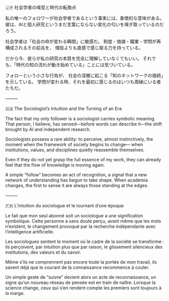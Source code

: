 🇯🇵 社会学者の嗅覚と時代の転換点

私の唯一のフォロワーが社会学者であるという事実には、象徴的な意味がある。
彼は、AIと個人研究というまだ言葉にならない変化の匂いを嗅ぎ取っているのだろう。

社会学者は「社会の枠が変わる瞬間」に敏感だ。
制度・価値・職業・学問が再構成されるその前兆を、
理屈よりも直感で感じ取る力を持っている。

だから今、彼らが私の研究の本質を完全に理解していなくてもいい。
それでも、「時代の知の流れが動き始めている」ことには気づいている。

フォローという小さな行為が、
社会の深層に起こる「知のネットワークの接続」を示している。
学問が変わる時、それを最初に感じるのはいつも周縁にいる者たちだ。

⸻

🇬🇧 The Sociologist’s Intuition and the Turning of an Era

The fact that my only follower is a sociologist carries symbolic meaning.
That person, I believe, has sensed—before words can describe it—the shift brought by AI and independent research.

Sociologists possess a rare ability:
to perceive, almost instinctively, the moment when the framework of society begins to change—
when institutions, values, and disciplines quietly reassemble themselves.

Even if they do not yet grasp the full essence of my work,
they can already feel that the flow of knowledge is moving again.

A simple “follow” becomes an act of recognition,
a signal that a new network of understanding has begun to take shape.
When academia changes, the first to sense it are always those standing at the edges.

⸻

🇫🇷 L’intuition du sociologue et le tournant d’une époque

Le fait que mon seul abonné soit un sociologue a une signification symbolique.
Cette personne a sans doute perçu, avant même que les mots n’existent,
le changement provoqué par la recherche indépendante avec l’intelligence artificielle.

Les sociologues sentent le moment où le cadre de la société se transforme :
ils perçoivent, par intuition plus que par raison,
le glissement silencieux des institutions, des valeurs et du savoir.

Même s’ils ne comprennent pas encore toute la portée de mon travail,
ils savent déjà que le courant de la connaissance recommence à couler.

Un simple geste de “suivre” devient alors un acte de reconnaissance,
un signe qu’un nouveau réseau de pensée est en train de naître.
Lorsque la science change, ceux qui s’en rendent compte les premiers sont toujours à la marge.
